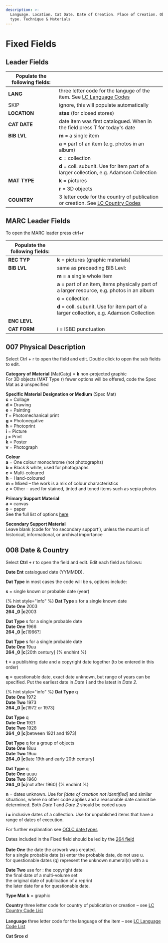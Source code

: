 ```yaml
---
description: >-
  Language. Location. Cat Date. Date of Creation. Place of Creation. Object
  type. Technique & Materials
---
```


# Fixed Fields

## Leader Fields

| Populate the following fields: |                                                                                                                       |
| ------------------------------ | --------------------------------------------------------------------------------------------------------------------- |
| **LANG**                       | three letter code for the languge of the item. See [LC Language Codes](https://www.loc.gov/marc/languages/)           |
| SKIP                           | ignore, this will populate automatically                                                                              |
| **LOCATION**                   | **stax** (for closed stores)                                                                                          |
| **CAT DATE**                   | date item was first catalogued. When in the field press T for today's date                                            |
| **BIB LVL**                    | **m** = a single item                                                                                                 |
|                                | **a** = part of an item (e.g. photos in an album)                                                                     |
|                                | **c** = collection                                                                                                    |
|                                | **d** = coll. subunit. Use for item part of a larger collection, e.g. Adamson Collection                              |
| **MAT TYPE**                   | **k** = pictures                                                                                                      |
|                                | **r** = 3D objects                                                                                                    |
| **COUNTRY**                    | 3 letter code for the country of publication or creation. See [LC Country Codes](https://www.loc.gov/marc/countries/) |

## MARC Leader Fields

To open the MARC leader press ctrl+r

| Populate the following fields: |                                                                                              |
| ------------------------------ | -------------------------------------------------------------------------------------------- |
| **REC TYP**                    | **k** = pictures (graphic materials)                                                         |
| **BIB LVL**                    | same as preceeding BIB Levl:                                                                 |
|                                | **m** = a single whole item                                                                  |
|                                | **a** = part of an item, items physically part of a larger resource, e.g. photos in an album |
|                                | **c** = collection                                                                           |
|                                | **d** = coll. subunit. Use for item part of a larger collection, e.g. Adamson Collection     |
| **ENC LEVL**                   |                                                                                              |
| **CAT FORM**                   | i = ISBD punctuation                                                                         |

## 007 Physical Description

Select Ctrl + r to open the field and edit. Double click to open the sub fields to edit.

**Category of Material** (MatCatg) = **k** non-projected graphic\
For 3D objects (MAT Type **r**) fewer options will be offered, code the Spec Mat as **z** unspecified

**Specific Material Designation or Medium** (Spec Mat)\
**c** = Collage\
**d** = Drawing\
**e** = Painting\
**f** = Photomechanical print\
**g** = Photonegative\
**h** = Photoprint\
**i** = Picture\
**j** = Print\
**k** = Poster\
**v** = Photograph

**Colour**\
**a** = One colour monochrome (not photographs)\
**b** = Black & white, used for photographs\
**c** = Multi-coloured\
**h** = Hand-coloured\
**m** = Mixed – the work is a mix of colour characteristics\
**z** = Other – used for stained, tinted and toned items such as sepia photos

**Primary Support Material**\
**a** = canvas\
**o** = paper\
See the full list of options [here](https://www.oclc.org/bibformats/en/0xx/007nonproj.html)

**Secondary Support Material**\
Leave blank (code for ‘no secondary support’), unless the mount is of historical, informational, or archival importance

## 008 Date & Country

Select **Ctrl + r** to open the field and edit. Edit each field as follows:

**Date Ent**           catalogued date (YYMMDD).

**Dat Type**          in most cases the code will be **s**, options include:

**s** = single known or probable date (year)

{% hint style="info" %}
**Dat Type**   s                      for a single known date\
**Date One**   2003\
**264 \_0**       **|c**2003

**Dat Type**   s                      for a single probable date\
**Date One**  1966\
**264 \_0**       **|c**\[1966?]  &#x20;

**Dat Type**   s                      for a single probable date\
**Date One**  19uu\
**264 \_0**       **|c**\[20th century]  &#x20;
{% endhint %}

**t** = a publishing date and a copyright date together (to be entered in this order)

**q** = questionable date, exact date unknown, but range of years can be specified. Put the earliest date in _Date 1_ and the latest in _Date 2_.         &#x20;

{% hint style="info" %}
**Dat Type**   q\
**Date One**  1972\
**Date Two**  1973\
**264 \_0**       **|c**\[1972 or 1973]

**Dat Type**   q\
**Date One**  1921\
**Date Two**  1928\
**264 \_0**       **|c**\[between 1921 and 1973]

**Dat Type**   q                                                                  for a group of objects\
**Date One**  18uu\
**Date Two**  19uu\
**264 \_0**       **|c**\[late 19th and early 20th century]

**Dat Type**   q\
**Date One**  uuuu\
**Date Two**  1960\
**264 \_0**       **|c**\[not after 1960]
{% endhint %}

**n** = dates unknown. Use for _\[date of creation not identified]_ and similar situations, where no other code applies and a reasonable date cannot be determined. Both _Date 1_ and _Date 2_ should be coded _uuuu_

**i =** inclusive dates of a collection. Use for unpublished items that have a range of dates of execution.

For further explanation see [OCLC date types](https://www.oclc.org/bibformats/en/fixedfield/dtst.html)

Dates included in the Fixed field should be led by the [264 field](264-creation-and-copyright.md)\
&#x20;\
**Date One**          the date the artwork was created.\
&#x20;                         for a single probable date (s) enter the probable date, do not use u. \
&#x20;                         for questionable dates (q) represent the unknown numeral(s) with a u  &#x20;

**Date Two**         use for : the copyright date\
&#x20;                                       the final date of a multi-volume set \
&#x20;                                       the original date of publication of a reprint\
&#x20;                                       the later date for a for questionable date.



**Type Mat**          **k** = graphic

**Country**            three letter code for country of publication or creation – see [LC Country Code List](http://www.loc.gov/marc/countries/)\
\
**Language**         three letter code for the language of the item – see [LC Language Code List](http://www.loc.gov/marc/languages/language\_code.html)

**Cat Srce**           **d**

